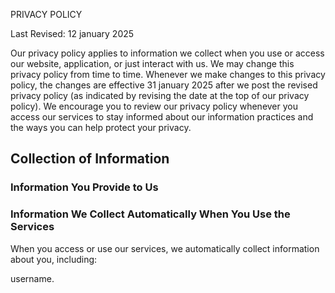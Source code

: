 PRIVACY POLICY

Last Revised: 12 january 2025

Our privacy policy applies to information we collect when you use or access our website, application, or just interact with us. We may change this privacy policy from time to time. Whenever we make changes to this privacy policy, the changes are effective 31 january 2025 after we post the revised privacy policy (as indicated by revising the date at the top of our privacy policy). We encourage you to review our privacy policy whenever you access our services to stay informed about our information practices and the ways you can help protect your privacy.

## Collection of Information

### Information You Provide to Us

### Information We Collect Automatically When You Use the Services

When you access or use our services, we automatically collect information about you, including:

username.
